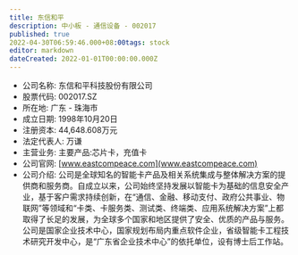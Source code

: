 ```yaml
---
title: 东信和平
description: 中小板 - 通信设备 - 002017
published: true
2022-04-30T06:59:46.000+08:00tags: stock
editor: markdown
dateCreated: 2022-01-01T00:00:00.000Z
---
```


- 公司名称: 东信和平科技股份有限公司
- 股票代码: 002017.SZ
- 所在地: 广东 - 珠海市
- 成立日期: 1998年10月20日
- 注册资本: 44,648.608万元
- 法定代表人: 万谦
- 主营业务: 主要产品:芯片卡，充值卡
- 公司官网: [www.eastcompeace.com](www.eastcompeace.com)
- 公司介绍: 公司是全球知名的智能卡产品及相关系统集成与整体解决方案的提供商和服务商。自成立以来，公司始终坚持发展以智能卡为基础的信息安全产业，基于客户需求持续创新，在“通信、金融、移动支付、政府公共事业、物联网”等领域和“卡类、卡服务类、测试类、终端类、应用系统解决方案”上都取得了长足的发展，为全球多个国家和地区提供了安全、优质的产品与服务。公司是国家企业技术中心，国家规划布局内重点软件企业，省级智能卡工程技术研究开发中心，是“广东省企业技术中心”的依托单位，设有博士后工作站。


